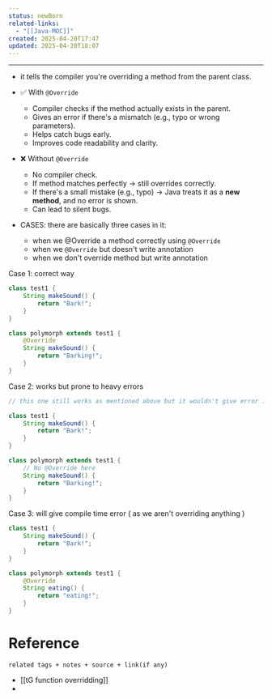 ```yaml
---
status: newBorn
related-links:
  - "[[Java-MOC]]"
created: 2025-04-20T17:47
updated: 2025-04-20T18:07
---
```

---

- it tells the compiler you're overriding a method from the parent class.
- ✅ With `@Override`
	- Compiler checks if the method actually exists in the parent.
	- Gives an error if there's a mismatch (e.g., typo or wrong parameters).
	- Helps catch bugs early.
	- Improves code readability and clarity.
- ❌ Without `@Override`
	- No compiler check.
	- If method matches perfectly → still overrides correctly.
	- If there's a small mistake (e.g., typo) → Java treats it as a **new method**, and no error is shown.
	- Can lead to silent bugs.

- CASES: there are basically three cases in it:
	- when we @Override a method correctly using `@Override`
	- when we `@Override` but doesn't write annotation
	- when we don't override method but write annotation

Case 1: correct way
``` java
class test1 {
    String makeSound() {
        return "Bark!";
    }
}

class polymorph extends test1 {
    @Override
    String makeSound() {
        return "Barking!";
    }
}
```

Case 2: works but prone to heavy errors
```java
// this one still works as mentioned above but it wouldn't give error if we make any mistake in name or anything and will just create a new method

class test1 {
    String makeSound() {
        return "Bark!";
    }
}

class polymorph extends test1 {
    // No @Override here
    String makeSound() {
        return "Barking!";
    }
}
```

Case 3: will give compile time error ( as we aren't overriding anything )
```java
class test1 {
    String makeSound() {
        return "Bark!";
    }
}

class polymorph extends test1 {
    @Override
    String eating() {
        return "eating!";
    }
}
```



# Reference
`related tags + notes + source + link(if any)`
 
- [[tG function overridding]]
- 